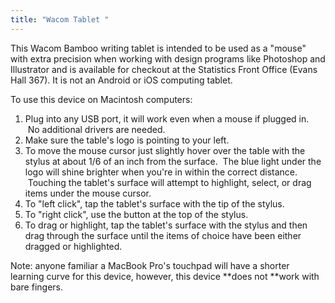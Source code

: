 ```yaml
---
title: "Wacom Tablet "
---
```

This Wacom Bamboo writing tablet is intended to be used as a "mouse"
with extra precision when working with design programs like Photoshop
and Illustrator and is available for checkout at the Statistics Front
Office (Evans Hall 367). It is not an Android or iOS computing tablet.

To use this device on Macintosh computers:

1.  Plug into any USB port, it will work even when a mouse if plugged
    in.  No additional drivers are needed.
2.  Make sure the table's logo is pointing to your left.
3.  To move the mouse cursor just slightly hover over the table with the
    stylus at about 1/6 of an inch from the surface.  The blue light
    under the logo will shine brighter when you're in within the correct
    distance.  Touching the tablet's surface will attempt to highlight,
    select, or drag items under the mouse cursor.
4.  To "left click", tap the tablet's surface with the tip of the
    stylus.
5.  To "right click", use the button at the top of the stylus.
6.  To drag or highlight, tap the tablet's surface with the stylus and
    then drag through the surface until the items of choice have been
    either dragged or highlighted.

Note: anyone familiar a MacBook Pro's touchpad will have a shorter
learning curve for this device, however, this device **does not **work
with bare fingers.
